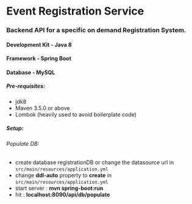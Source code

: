 # **Event Registration Service**

### Backend API for a specific on demand Registration System.

#### Development Kit - Java 8
#### Framework - Spring Boot
#### Database - MySQL
 
##### Pre-requisites:
 - jdk8
 - Maven 3.5.0 or above
 - Lombok (heavily used to avoid boilerplate code)

##### Setup:
  ###### Populate DB:
   - create database registrationDB or change the datasource url in `src/main/resources/application.yml`
   - change **ddl-auto** property to **create** in `src/main/resources/application.yml`
   - start server : **mvn spring-boot:run**
   - hit : **localhost:8090/api/db/populate**
